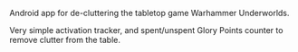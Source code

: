 Android app for de-cluttering the tabletop game Warhammer Underworlds.

Very simple activation tracker, and spent/unspent Glory Points counter to remove clutter from the table.

